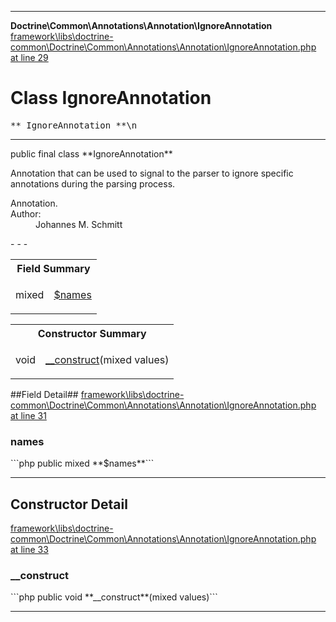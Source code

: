 - - -

**Doctrine\Common\Annotations\Annotation\IgnoreAnnotation**
<a href="https://github.com/JeyDotC/Hirudo-docs/blob/master/source/framework/libs/doctrine-common/Doctrine/Common/Annotations/Annotation/IgnoreAnnotation.php.md#line29" class="location">framework\libs\doctrine-common\Doctrine\Common\Annotations\Annotation\IgnoreAnnotation.php at line 29</a>

# Class IgnoreAnnotation #

<pre class="tree">** IgnoreAnnotation **\n</pre>

- - -

<p class="signature">public final  class **IgnoreAnnotation**</p>

<div class="comment" id="overview_description"><p>Annotation that can be used to signal to the parser to ignore specific
annotations during the parsing process.</p></div>

<dl>
<dt>Annotation.</dt>
<dt>Author:</dt>
<dd>Johannes M. Schmitt <schmittjoh@gmail.com></dd>
</dl>
- - -

<table id="summary_field">
<tr><th colspan="2">Field Summary</th></tr>
<tr>
<td class="type"> mixed</td>
<td class="description"><p class="name"><a href="#names">$names</a></p></td>
</tr>
</table>

<table id="summary_constructor">
<tr><th colspan="2">Constructor Summary</th></tr>
<tr>
<td class="type"> void</td>
<td class="description"><p class="name"><a href="#__construct()">__construct</a>(mixed values)</p></td>
</tr>
</table>

##Field Detail##
<a href="https://github.com/JeyDotC/Hirudo-docs/blob/master/source/framework/libs/doctrine-common/Doctrine/Common/Annotations/Annotation/IgnoreAnnotation.php.md#line31" class="location">framework\libs\doctrine-common\Doctrine\Common\Annotations\Annotation\IgnoreAnnotation.php at line 31</a>

<h3 id="names">names</h3>
```php
public  mixed **$names**```
<div class="details">
</div>

- - -

<h2 id="detail_method">Constructor Detail</h2>
<a href="https://github.com/JeyDotC/Hirudo-docs/blob/master/source/framework/libs/doctrine-common/Doctrine/Common/Annotations/Annotation/IgnoreAnnotation.php.md#line33" class="location">framework\libs\doctrine-common\Doctrine\Common\Annotations\Annotation\IgnoreAnnotation.php at line 33</a>

<h3 id="__construct()">__construct</h3>
```php
public  void **__construct**(mixed values)```
<div class="details">
</div>

- - -

